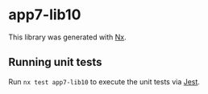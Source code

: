 # app7-lib10

This library was generated with [Nx](https://nx.dev).

## Running unit tests

Run `nx test app7-lib10` to execute the unit tests via [Jest](https://jestjs.io).
